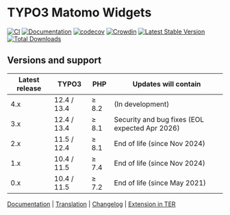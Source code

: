# TYPO3 Matomo Widgets

[![CI](https://github.com/brotkrueml/typo3-matomo-widgets/actions/workflows/ci.yml/badge.svg)](https://github.com/brotkrueml/typo3-matomo-widgets/actions/workflows/ci.yml)
[![Documentation](https://github.com/brotkrueml/typo3-matomo-widgets/actions/workflows/docs.yml/badge.svg)](https://github.com/brotkrueml/typo3-matomo-widgets/actions/workflows/docs.yml)
[![codecov](https://codecov.io/github/brotkrueml/typo3-matomo-widgets/graph/badge.svg?token=2ECAIAYXMS)](https://codecov.io/github/brotkrueml/typo3-matomo-widgets)
[![Crowdin](https://badges.crowdin.net/typo3-extension-matomowidgets/localized.svg)](https://crowdin.com/project/typo3-extension-matomowidgets)
[![Latest Stable Version](https://img.shields.io/packagist/v/brotkrueml/typo3-matomo-widgets.svg?label=stable)](https://packagist.org/packages/brotkrueml/typo3-matomo-widgets)
[![Total Downloads](https://img.shields.io/packagist/dt/brotkrueml/typo3-matomo-widgets.svg)](https://packagist.org/packages/brotkrueml/typo3-matomo-widgets)

## Versions and support

| Latest release | TYPO3       | PHP   | Updates will contain                           |
|----------------|-------------|-------|------------------------------------------------|
| 4.x            | 12.4 / 13.4 | ≥ 8.2 | (In development)                               |
| 3.x            | 12.4 / 13.4 | ≥ 8.1 | Security and bug fixes (EOL expected Apr 2026) |
| 2.x            | 11.5 / 12.4 | ≥ 8.1 | End of life (since Nov 2024)                   |
| 1.x            | 10.4 / 11.5 | ≥ 7.4 | End of life (since Nov 2024)                   |
| 0.x            | 10.4 / 11.5 | ≥ 7.2 | End of life (since May 2021)                   |

[Documentation](https://docs.typo3.org/p/brotkrueml/typo3-matomo-widgets/main/en-us/) |
[Translation](https://crowdin.com/project/typo3-extension-matomowidgets) |
[Changelog](https://github.com/brotkrueml/typo3-matomo-widgets/blob/main/CHANGELOG.md) |
[Extension in TER](https://extensions.typo3.org/extension/matomo_widgets/)
